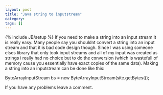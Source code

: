 ```yaml
---
layout: post
title: "Java string to inputstream"
category:
tags: []
---
```

{% include JB/setup %}
If you need to make a string into an input stream it is really easy. Many people say you shouldnt convert a string into an input stream and that it is bad code design though. Since I was using someone elses library that only took input streams and all of my input was created as strings i really had no choice but to do the conversion (which is wastefull of memory cause you essentially have exact copies of the same data). Making a string into an inputstream can be done like this:

ByteArrayInputStream bs = new ByteArrayInputStream(site.getBytes());

If you have any problems leave a comment.
